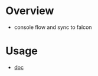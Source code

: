 # Overview
* console flow and sync to falcon

# Usage
* [doc](https://ccredrock.github.io/flow_falcon/doc/index.html)

